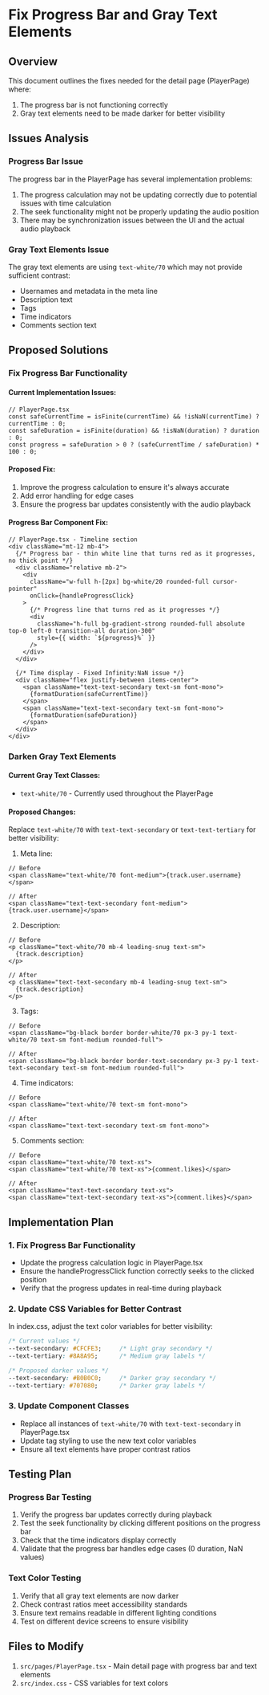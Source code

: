 # Fix Progress Bar and Gray Text Elements

## Overview
This document outlines the fixes needed for the detail page (PlayerPage) where:
1. The progress bar is not functioning correctly
2. Gray text elements need to be made darker for better visibility

## Issues Analysis

### Progress Bar Issue
The progress bar in the PlayerPage has several implementation problems:
1. The progress calculation may not be updating correctly due to potential issues with time calculation
2. The seek functionality might not be properly updating the audio position
3. There may be synchronization issues between the UI and the actual audio playback

### Gray Text Elements Issue
The gray text elements are using `text-white/70` which may not provide sufficient contrast:
- Usernames and metadata in the meta line
- Description text
- Tags
- Time indicators
- Comments section text

## Proposed Solutions

### Fix Progress Bar Functionality

#### Current Implementation Issues:
```tsx
// PlayerPage.tsx
const safeCurrentTime = isFinite(currentTime) && !isNaN(currentTime) ? currentTime : 0;
const safeDuration = isFinite(duration) && !isNaN(duration) ? duration : 0;
const progress = safeDuration > 0 ? (safeCurrentTime / safeDuration) * 100 : 0;
```

#### Proposed Fix:
1. Improve the progress calculation to ensure it's always accurate
2. Add error handling for edge cases
3. Ensure the progress bar updates consistently with the audio playback

#### Progress Bar Component Fix:
```tsx
// PlayerPage.tsx - Timeline section
<div className="mt-12 mb-4">
  {/* Progress bar - thin white line that turns red as it progresses, no thick point */}
  <div className="relative mb-2">
    <div 
      className="w-full h-[2px] bg-white/20 rounded-full cursor-pointer"
      onClick={handleProgressClick}
    >
      {/* Progress line that turns red as it progresses */}
      <div 
        className="h-full bg-gradient-strong rounded-full absolute top-0 left-0 transition-all duration-300"
        style={{ width: `${progress}%` }}
      />
    </div>
  </div>
  
  {/* Time display - Fixed Infinity:NaN issue */}
  <div className="flex justify-between items-center">
    <span className="text-text-secondary text-sm font-mono">
      {formatDuration(safeCurrentTime)}
    </span>
    <span className="text-text-secondary text-sm font-mono">
      {formatDuration(safeDuration)}
    </span>
  </div>
</div>
```

### Darken Gray Text Elements

#### Current Gray Text Classes:
- `text-white/70` - Currently used throughout the PlayerPage

#### Proposed Changes:
Replace `text-white/70` with `text-text-secondary` or `text-text-tertiary` for better visibility:

1. Meta line:
```tsx
// Before
<span className="text-white/70 font-medium">{track.user.username}</span>

// After
<span className="text-text-secondary font-medium">{track.user.username}</span>
```

2. Description:
```tsx
// Before
<p className="text-white/70 mb-4 leading-snug text-sm">
  {track.description}
</p>

// After
<p className="text-text-secondary mb-4 leading-snug text-sm">
  {track.description}
</p>
```

3. Tags:
```tsx
// Before
<span className="bg-black border border-white/70 px-3 py-1 text-white/70 text-sm font-medium rounded-full">

// After
<span className="bg-black border border-text-secondary px-3 py-1 text-text-secondary text-sm font-medium rounded-full">
```

4. Time indicators:
```tsx
// Before
<span className="text-white/70 text-sm font-mono">

// After
<span className="text-text-secondary text-sm font-mono">
```

5. Comments section:
```tsx
// Before
<span className="text-white/70 text-xs">
<span className="text-white/70 text-xs">{comment.likes}</span>

// After
<span className="text-text-secondary text-xs">
<span className="text-text-secondary text-xs">{comment.likes}</span>
```

## Implementation Plan

### 1. Fix Progress Bar Functionality
- Update the progress calculation logic in PlayerPage.tsx
- Ensure the handleProgressClick function correctly seeks to the clicked position
- Verify that the progress updates in real-time during playback

### 2. Update CSS Variables for Better Contrast
In index.css, adjust the text color variables for better visibility:

```css
/* Current values */
--text-secondary: #CFCFE3;     /* Light gray secondary */
--text-tertiary: #8A8A95;      /* Medium gray labels */

/* Proposed darker values */
--text-secondary: #B0B0C0;     /* Darker gray secondary */
--text-tertiary: #707080;      /* Darker gray labels */
```

### 3. Update Component Classes
- Replace all instances of `text-white/70` with `text-text-secondary` in PlayerPage.tsx
- Update tag styling to use the new text color variables
- Ensure all text elements have proper contrast ratios

## Testing Plan

### Progress Bar Testing
1. Verify the progress bar updates correctly during playback
2. Test the seek functionality by clicking different positions on the progress bar
3. Check that the time indicators display correctly
4. Validate that the progress bar handles edge cases (0 duration, NaN values)

### Text Color Testing
1. Verify that all gray text elements are now darker
2. Check contrast ratios meet accessibility standards
3. Ensure text remains readable in different lighting conditions
4. Test on different device screens to ensure visibility

## Files to Modify

1. `src/pages/PlayerPage.tsx` - Main detail page with progress bar and text elements
2. `src/index.css` - CSS variables for text colors